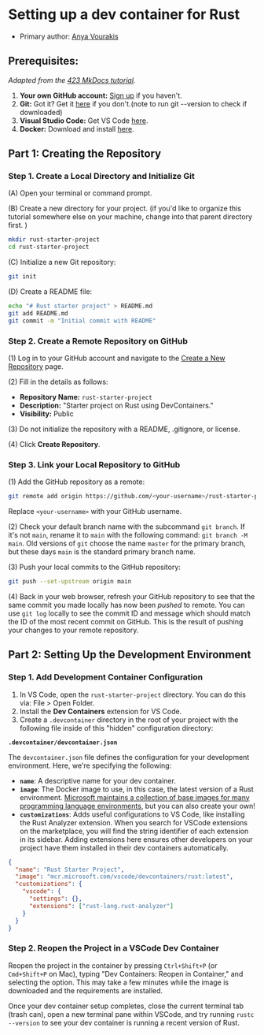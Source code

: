 # Setting up a dev container for Rust
* Primary author: [Anya Vourakis](https://github.com/v-anya)

## Prerequisites:
_Adapted from the [423 MkDocs tutorial](https://comp423-25s.github.io/resources/MkDocs/tutorial/)._

1. **Your own GitHub account:** [Sign up](https://github.com/) if you haven't.
2. **Git:** Got it? Get it [here](https://git-scm.com/book/en/v2/Getting-Started-Installing-Git) if you don't.(note to run git --version to check if downloaded)
3. **Visual Studio Code:** Get VS Code [here](https://code.visualstudio.com/).
4. **Docker:** Download and install [here](https://www.docker.com/products/docker-desktop).

## Part 1: Creating the Repository
### Step 1. Create a Local Directory and Initialize Git
(A) Open your terminal or command prompt.

(B) Create a new directory for your project. (if you'd like to organize this tutorial somewhere else on your machine, change into that parent directory first. )
``` bash
mkdir rust-starter-project
cd rust-starter-project
```
(C) Initialize a new Git repository:
``` bash
git init
```
(D) Create a README file:
``` bash
echo "# Rust starter project" > README.md
git add README.md
git commit -m "Initial commit with README"
```
### Step 2. Create a Remote Repository on GitHub

(1) Log in to your GitHub account and navigate to the [Create a New Repository](https://github.com/new) page.

(2) Fill in the details as follows:

- **Repository Name:** `rust-starter-project`
- **Description:** "Starter project on Rust using DevContainers."
- **Visibility:** Public

(3) Do not initialize the repository with a README, .gitignore, or license.

(4) Click **Create Repository**.

### Step 3. Link your Local Repository to GitHub

(1) Add the GitHub repository as a remote:

   ```bash
   git remote add origin https://github.com/<your-username>/rust-starter-project.git
   ```

   Replace `<your-username>` with your GitHub username.

(2) Check your default branch name with the subcommand `git branch`. If it's not `main`, rename it to `main` with the following command: `git branch -M main`. Old versions of `git` choose the name `master` for the primary branch, but these days `main` is the standard primary branch name.

(3) Push your local commits to the GitHub repository:

   ```bash
   git push --set-upstream origin main
   ```
(4) Back in your web browser, refresh your GitHub repository to see that the same commit you made locally has now been _pushed_ to remote. You can use `git log` locally to see the commit ID and message which should match the ID of the most recent commit on GitHub. This is the result of pushing your changes to your remote repository.

## Part 2: Setting Up the Development Environment
### Step 1. Add Development Container Configuration

1. In VS Code, open the `rust-starter-project` directory. You can do this via: File > Open Folder.
2. Install the **Dev Containers** extension for VS Code.
3. Create a `.devcontainer` directory in the root of your project with the following file inside of this "hidden" configuration directory:

**`.devcontainer/devcontainer.json`**

The `devcontainer.json` file defines the configuration for your development environment. Here, we're specifying the following:

- **`name`**: A descriptive name for your dev container.
- **`image`**: The Docker image to use, in this case, the latest version of a Rust environment. [Microsoft maintains a collection of base images for many programming language environments](https://hub.docker.com/r/microsoft/vscode-devcontainers), but you can also create your own!
- **`customizations`**: Adds useful configurations to VS Code, like installing the Rust Analyzer extension. When you search for VSCode extensions on the marketplace, you will find the string identifier of each extension in its sidebar. Adding extensions here ensures other developers on your project have them installed in their dev containers automatically.

```json
{
  "name": "Rust Starter Project",
  "image": "mcr.microsoft.com/vscode/devcontainers/rust:latest",
  "customizations": {
    "vscode": {
      "settings": {},
      "extensions": ["rust-lang.rust-analyzer"]
    }
  }
}
```

### Step 2. Reopen the Project in a VSCode Dev Container

Reopen the project in the container by pressing `Ctrl+Shift+P` (or `Cmd+Shift+P` on Mac), typing "Dev Containers: Reopen in Container," and selecting the option. This may take a few minutes while the image is downloaded and the requirements are installed.

Once your dev container setup completes, close the current terminal tab (trash can), open a new terminal pane within VSCode, and try running `rustc --version` to see your dev container is running a recent version of Rust.